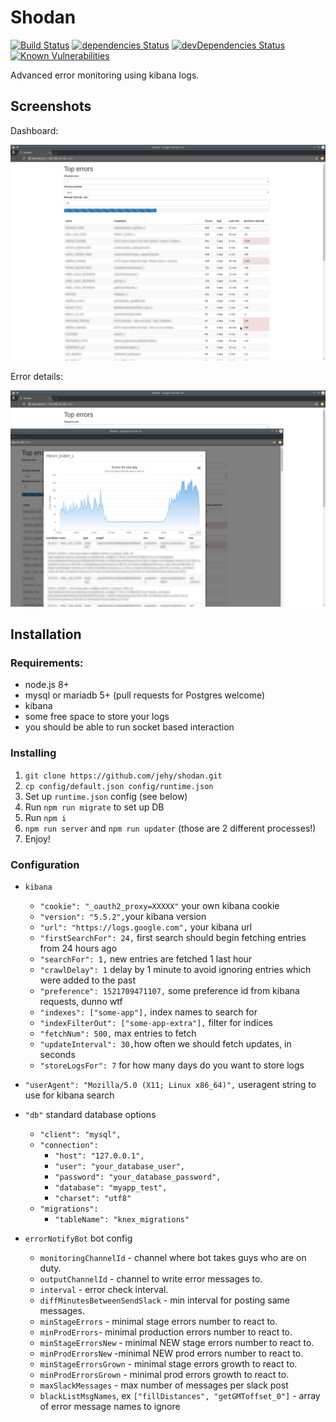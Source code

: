 # Shodan

[![Build Status](https://travis-ci.org/jehy/shodan.svg?branch=master)](https://travis-ci.org/jehy/shodan)
[![dependencies Status](https://david-dm.org/jehy/shodan/status.svg)](https://david-dm.org/jehy/shodan)
[![devDependencies Status](https://david-dm.org/jehy/shodan/dev-status.svg)](https://david-dm.org/jehy/shodan?type=dev)
[![Known Vulnerabilities](https://snyk.io/test/github/jehy/shodan/badge.svg)](https://snyk.io/test/github/jehy/shodan)

Advanced error monitoring using kibana logs.

## Screenshots

Dashboard:

![Generic dashboard](screenshot-1.png)

Error details:

![Error details](screenshot-2.png)

## Installation

### Requirements:

* node.js 8+
* mysql or mariadb 5+ (pull requests for Postgres welcome)
* kibana
* some free space to store your logs
* you should be able to run socket based interaction

### Installing

1. `git clone https://github.com/jehy/shodan.git`
2. `cp config/default.json config/runtime.json`
3. Set up `runtime.json` config (see below)
4. Run `npm run migrate` to set up DB
5. Run `npm i`
6. `npm run server`  and `npm run updater` (those are 2 different processes!)
7. Enjoy!

### Configuration

* `kibana`
    * `"cookie": "_oauth2_proxy=XXXXX"` your own kibana cookie
    * `"version": "5.5.2",`your kibana version
    * `"url": "https://logs.google.com",` your kibana url
    * `"firstSearchFor": 24,` first search should begin fetching entries from 24 hours ago
    * `"searchFor": 1,` new entries are fetched 1 last hour
    * `"crawlDelay": 1` delay by 1 minute to avoid ignoring entries which were added to the past
    * `"preference": 1521709471107,` some preference id from kibana requests, dunno wtf
    * `"indexes": ["some-app"],` index names to search for
    * `"indexFilterOut": ["some-app-extra"],` filter for indices
    * `"fetchNum": 500,` max entries to fetch
    * `"updateInterval": 30,`how often we should fetch updates, in seconds
    * `"storeLogsFor": 7` for how many days do you want to store logs

*  `"userAgent": "Mozilla/5.0 (X11; Linux x86_64)",` useragent string to use for kibana search

*  `"db"` standard database options
    * `"client": "mysql",`
    * `"connection":`
        *  `"host": "127.0.0.1",`
        *  `"user": "your_database_user",`
        *  `"password": "your_database_password",`
        *  `"database": "myapp_test",`
        *  `"charset": "utf8"`
    * `"migrations":`
        *  `"tableName": "knex_migrations"`
* `errorNotifyBot` bot config
     * `monitoringChannelId` - channel where bot takes guys who are on duty.
     * `outputChannelId` - channel to write error messages to.
     * `interval` - error check interval.
     * `diffMinutesBetweenSendSlack` - min interval for posting same messages.
     * `minStageErrors` - minimal stage errors number to react to.
     * `minProdErrors`- minimal production errors number to react to.
     * `minStageErrorsNew` - minimal NEW stage errors number to react to.
     * `minProdErrorsNew`  -minimal NEW prod errors number to react to.
     * `minStageErrorsGrown` - minimal stage errors growth to react to.
     * `minProdErrorsGrown`  - minimal prod errors growth to react to.
     * `maxSlackMessages` - max number of messages per slack post
     * `blackListMsgNames`, ex `["fillDistances", "getGMToffset_0"]` - array of error message names to ignore
